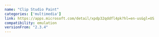```yaml
---
name: "Clip Studio Paint"
categories: ['multimedia']
link: https://apps.microsoft.com/detail/xpdp32qddfl4pk?hl=en-us&gl=US
compatibility: emulation
versionFrom: "2.3.4"
---
```


